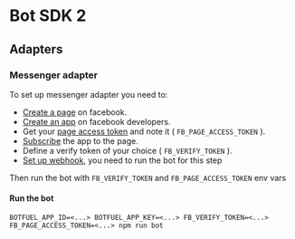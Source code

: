 # Bot SDK 2

## Adapters

### Messenger adapter

To set up messenger adapter you need to:
- [Create a page](https://www.facebook.com/pages/create) on facebook.
- [Create an app](https://developers.facebook.com/apps) on facebook developers.
- Get your [page access token](https://developers.facebook.com/docs/messenger-platform/guides/quick-start/#get_page_access_token) and note it ( `FB_PAGE_ACCESS_TOKEN` ).
- [Subscribe](https://developers.facebook.com/docs/messenger-platform/guides/quick-start/#subscribe_app_page) the app to the page.
- Define a verify token of your choice ( `FB_VERIFY_TOKEN` ).
- [Set up webhook](https://developers.facebook.com/docs/messenger-platform/guides/quick-start/#setup_webhook), you need to run the bot for this step

Then run the bot with `FB_VERIFY_TOKEN` and `FB_PAGE_ACCESS_TOKEN` env vars

#### Run the bot

```
BOTFUEL_APP_ID=<...> BOTFUEL_APP_KEY=<...> FB_VERIFY_TOKEN=<...> FB_PAGE_ACCESS_TOKEN=<...> npm run bot
```
